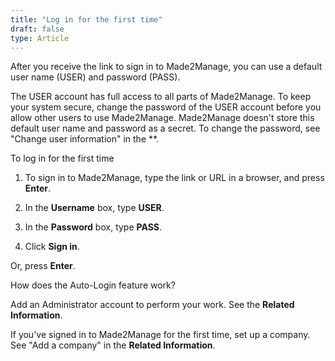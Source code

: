 ```yaml
---
title: "Log in for the first time"
draft: false
type: Article 
---
```


After you receive the link to sign in to Made2Manage, you can use a default user name (USER) and password (PASS).

The USER account has full access to all parts of Made2Manage. To keep your system secure, change the password of the USER account before you allow other users to use Made2Manage. Made2Manage doesn't store this default user name and password as a secret. To change the password, see "Change user information" in the **.

To log in for the first time

1. To sign in to Made2Manage, type the link or URL in a browser, and press **Enter**.

2. In the **Username** box, type **USER**.

3. In the **Password** box, type **PASS**.

4. Click **Sign in**.

Or, press **Enter**.

How does the Auto-Login feature work?

Add an Administrator account to perform your work. See the **Related Information**.

If you've signed in to Made2Manage for the first time, set up a company. See "Add a company" in the **Related Information**.

​
